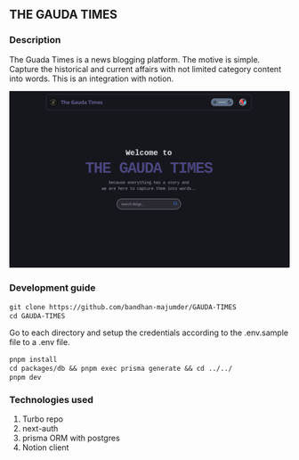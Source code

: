 ## THE GAUDA TIMES


### Description

The Guada Times is a news blogging platform. The motive is simple. Capture the historical and current affairs with not limited category content into words. This is an integration with notion.

![gauda times](/packages/ui/assets/image.png)

### Development guide
```
git clone https://github.com/bandhan-majumder/GAUDA-TIMES
cd GAUDA-TIMES
```

Go to each directory and setup the credentials according to the .env.sample file to a .env file.
```
pnpm install
cd packages/db && pnpm exec prisma generate && cd ../../
pnpm dev
```

### Technologies used
1. Turbo repo
2. next-auth 
3. prisma ORM with postgres
4. Notion client
